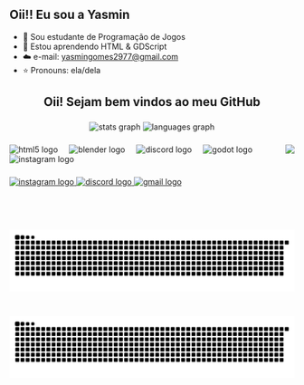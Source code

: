 ## Oii!! Eu sou a Yasmin
- 🤍 Sou estudante de Programação de Jogos
- 🐚 Estou aprendendo HTML & GDScript
- ☁️ e-mail: yasmingomes2977@gmail.com
- ⭐ Pronouns: ela/dela

<h2 align="center">Oii! Sejam bem vindos ao meu GitHub</h2>

###

<div align="center">
  <img src="https://github-readme-stats.vercel.app/api?username=yasmartns&hide_title=false&hide_rank=false&show_icons=true&include_all_commits=true&count_private=true&disable_animations=false&theme=rose_pine&locale=pt-br&hide_border=false" height="150" alt="stats graph"  />
  <img src="https://github-readme-stats.vercel.app/api/top-langs?username=yasmartns&locale=pt-br&hide_title=false&layout=compact&card_width=320&langs_count=5&theme=rose_pine&hide_border=false" height="150" alt="languages graph"  />
</div>

###

<img align="right" height="150" src="https://i.redd.it/qw1ezfkuwmyb1.gif"  />

###

<div align="left">
  <img src="https://skillicons.dev/icons?i=html" height="40" alt="html5 logo"  />
  <img width="12" />
  <img src="https://skillicons.dev/icons?i=blender" height="40" alt="blender logo"  />
  <img width="12" />
  <img src="https://skillicons.dev/icons?i=discord" height="40" alt="discord logo"  />
  <img width="12" />
  <img src="https://skillicons.dev/icons?i=godot" height="40" alt="godot logo"  />
  <img width="12" />
  <img src="https://cdn.simpleicons.org/instagram/E4405F" height="40" alt="instagram logo"  />
</div>

###

<div align="left">
  <a href="https://www.instagram.com/miikyass" target="_blank">
    <img src="https://img.shields.io/static/v1?message=Instagram&logo=instagram&label=&color=E4405F&logoColor=white&labelColor=&style=for-the-badge" height="34" alt="instagram logo"  />
  </a>
  <a href="mikykys" target="_blank">
    <img src="https://img.shields.io/static/v1?message=Discord&logo=discord&label=&color=7289DA&logoColor=white&labelColor=&style=for-the-badge" height="34" alt="discord logo"  />
  </a>
  <a href="yasmingomes2977@gmail.com" target="_blank">
    <img src="https://img.shields.io/static/v1?message=Gmail&logo=gmail&label=&color=D14836&logoColor=white&labelColor=&style=for-the-badge" height="34" alt="gmail logo"  />
  </a>
</div>

###

<br clear="both">

<img src="https://raw.githubusercontent.com/yasmartns/yasmartns/output/snake.svg" alt="Snake animation" />

###
</div>

###

<br clear="both">

<img src="https://raw.githubusercontent.com/yasmartns/yasmartns/output/snake.svg" alt="Snake animation" />

###

